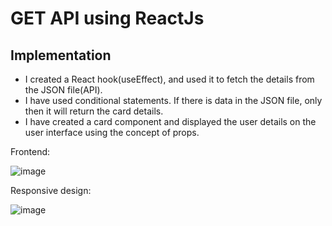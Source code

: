 # GET API using ReactJs

## Implementation
- I created a React hook(useEffect), and used it to fetch the details from the JSON file(API).
- I have used conditional statements. If there is data in the JSON file, only then it will return the card details.
- I have created a card component and displayed the user details on the user interface using the concept of props.

Frontend:

![image](https://user-images.githubusercontent.com/54447400/218158196-841968cc-8caf-4a9a-9a8a-67b58bd4665f.png)

Responsive design:

![image](https://user-images.githubusercontent.com/54447400/218158442-99fe888c-d310-4e7c-a655-48e3f610dd9d.png)

